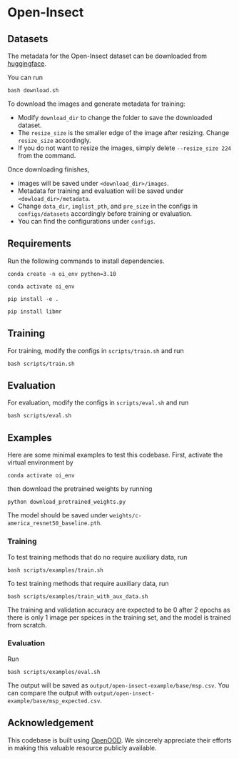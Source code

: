 # Open-Insect

## Datasets

The metadata for the Open-Insect dataset can be downloaded from [huggingface](https://huggingface.co/datasets/anonymous987654356789/open-insect).

You can run 

```
bash download.sh
```

To download the images and generate metadata for training:

- Modify `download_dir` to change the folder to save the downloaded dataset.
- The `resize_size` is the smaller edge of the image after resizing. Change `resize_size` accordingly.
- If you do not want to resize the images, simply delete `--resize_size 224` from the command. 

Once downloading finishes, 
- images will be saved under `<download_dir>/images`.
- Metadata for training and evaluation will be saved under `<dowload_dir>/metadata`. 
- Change `data_dir`, `imglist_pth`, and `pre_size` in the configs in `configs/datasets` accordingly before training or evaluation.
- You can find the configurations under `configs`.

## Requirements


Run the following commands to install dependencies.

```
conda create -n oi_env python=3.10

conda activate oi_env

pip install -e .

pip install libmr
```

## Training
For training, modify the configs in `scripts/train.sh` and run 

```
bash scripts/train.sh
```

## Evaluation

For evaluation, modify the configs in `scripts/eval.sh` and run 

```
bash scripts/eval.sh
```


## Examples
Here are some minimal examples to test this codebase. First, activate the virtual environment by

```
conda activate oi_env
```
then download the pretrained weights by running

```
python download_pretrained_weights.py
```

The model should be saved under `weights/c-america_resnet50_baseline.pth`.

### Training

To test training methods that do no require auxiliary data, run 
```
bash scripts/examples/train.sh
```

To test training methods that require auxiliary data, run 
```
bash scripts/examples/train_with_aux_data.sh
```

The training and validation accuracy are expected to be 0 after 2 epochs as there is only 1 image per speices in the training set, and the model is trained from scratch.


### Evaluation
Run 
```
bash scripts/examples/eval.sh
```
The output will be saved as `output/open-insect-example/base/msp.csv`. You can compare the output with `output/open-insect-example/base/msp_expected.csv`.

## Acknowledgement

This codebase is built using [OpenOOD](https://github.com/Jingkang50/OpenOOD/tree/main). We sincerely appreciate their efforts in making this valuable resource publicly available.